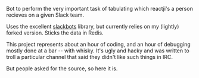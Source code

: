 Bot to perform the very important task of tabulating which reactji's a person recieves on a given Slack team.

Uses the excellent [slackbots]() library, but currently relies on my (lightly) forked version.  Sticks the data in Redis.  

This project represents about an hour of coding, and an hour of debugging mostly done at a bar -- with whisky. It's ugly and hacky and was written to troll a particular channel that said they didn't like such things in IRC.

But people asked for the source, so here it is.